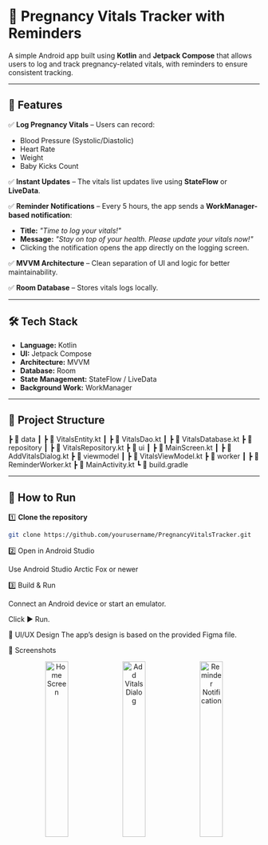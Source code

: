 # 🍼 Pregnancy Vitals Tracker with Reminders  

A simple Android app built using **Kotlin** and **Jetpack Compose** that allows users to log and track pregnancy-related vitals, with reminders to ensure consistent tracking.  

---

## 📌 Features  

✅ **Log Pregnancy Vitals** – Users can record:  
- Blood Pressure (Systolic/Diastolic)  
- Heart Rate  
- Weight  
- Baby Kicks Count  

✅ **Instant Updates** – The vitals list updates live using **StateFlow** or **LiveData**.  

✅ **Reminder Notifications** – Every 5 hours, the app sends a **WorkManager-based notification**:  
- **Title:** _"Time to log your vitals!"_  
- **Message:** _"Stay on top of your health. Please update your vitals now!"_  
- Clicking the notification opens the app directly on the logging screen.  

✅ **MVVM Architecture** – Clean separation of UI and logic for better maintainability.  

✅ **Room Database** – Stores vitals logs locally.  

---

## 🛠 Tech Stack  

- **Language:** Kotlin  
- **UI:** Jetpack Compose  
- **Architecture:** MVVM  
- **Database:** Room  
- **State Management:** StateFlow / LiveData  
- **Background Work:** WorkManager  

---

## 📂 Project Structure  

┣ 📂 data
┃ ┣ 📜 VitalsEntity.kt
┃ ┣ 📜 VitalsDao.kt
┃ ┣ 📜 VitalsDatabase.kt
┣ 📂 repository
┃ ┣ 📜 VitalsRepository.kt
┣ 📂 ui
┃ ┣ 📜 MainScreen.kt
┃ ┣ 📜 AddVitalsDialog.kt
┣ 📂 viewmodel
┃ ┣ 📜 VitalsViewModel.kt
┣ 📂 worker
┃ ┣ 📜 ReminderWorker.kt
┣ 📜 MainActivity.kt
┗ 📜 build.gradle


---

## 🚀 How to Run  

1️⃣ **Clone the repository**  
```bash
git clone https://github.com/yourusername/PregnancyVitalsTracker.git
```

2️⃣ Open in Android Studio

Use Android Studio Arctic Fox or newer

3️⃣ Build & Run

Connect an Android device or start an emulator.

Click ▶️ Run.

🎨 UI/UX Design
The app’s design is based on the provided Figma file.

📸 Screenshots


<p align="center">
  <img src="https://github.com/user-attachments/assets/2195fa98-0f0f-4a84-a748-94fd30155dd7" alt="Home Screen" width="30%" />
  <img src="https://github.com/user-attachments/assets/0934f0fd-cf28-4b47-aebe-d566c7af2766" alt="Add Vitals Dialog" width="30%" />
  <img src="https://github.com/user-attachments/assets/77fbcd58-4559-4df0-9236-bfca90cdda45" alt="Reminder Notification" width="30%" />
</p>

